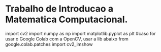 # Trabalho de Introducao a Matematica Computacional.

import cv2
import numpy as np
import matplotlib.pyplot as plt
#caso for usar o Google Colab com a OpenCV, usar a lib abaixo
from google.colab.patches import cv2_imshow
